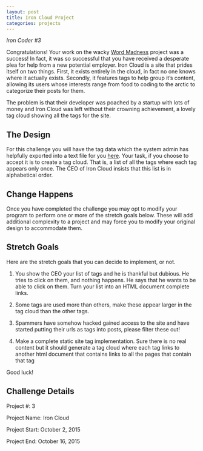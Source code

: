 ```yaml
---
layout: post
title: Iron Cloud Project
categories: projects
---
```



*Iron Coder #3*

Congratulations!  Your work on the wacky [Word Madness](http://iron-coder-challenges.github.io/projects/2015/09/18/word-madness-project/) project was a success!  In fact, it was so successful that you have received a desperate plea for help from a new potential employer. Iron Cloud is a site that prides itself on two things.  First, it exists entirely in the cloud, in fact no one knows where it actually exists.  Secondly, it features tags to help group it’s content, allowing its users whose interests range from food to coding to the arctic to categorize their posts for them.

The problem is that their developer was poached by a startup with lots of money and Iron Cloud was left without their crowning achievement, a lovely tag cloud showing all the tags for the site.

## The Design

For this challenge you will have the tag data which the system admin has helpfully exported into a text file for you [here](http://iron-coder-challenges.github.io/static/ic003-icloud-data.txt).  Your task, if you choose to accept it is to create a tag cloud.  That is, a list of all the tags where each tag appears only once.  The CEO of Iron Cloud insists that this list is in alphabetical order.

## Change Happens

Once you have completed the challenge you may opt to modify your program to perform one or more of the stretch goals below. These will add additional complexity to a project and may force you to modify your original design to accommodate them.

## Stretch Goals

Here are the stretch goals that you can decide to implement, or not.

1. You show the CEO your list of tags and he is thankful but dubious. He tries to click on them, and nothing happens.  He says that he wants to be able to click on them.  Turn your list into an HTML document complete links.

2. Some tags are used more than others, make these appear larger in the tag cloud than the other tags.

3. Spammers have somehow hacked gained access to the site and have started putting their urls as tags into posts, please filter these out!

4. Make a complete static site tag implementation.  Sure there is no real content but it should generate a tag cloud where each tag links to another html document that contains links to all the pages that contain that tag

Good luck!

## Challenge Details

Project #: 3

Project Name: Iron Cloud

Project Start: October 2, 2015

Project End: October 16, 2015

